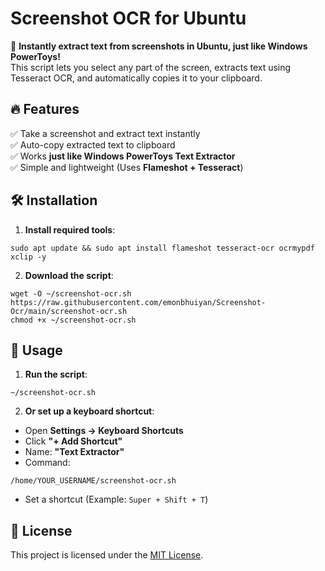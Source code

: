 # Screenshot OCR for Ubuntu

📸 **Instantly extract text from screenshots in Ubuntu, just like Windows PowerToys!**  
This script lets you select any part of the screen, extracts text using Tesseract OCR, and automatically copies it to your clipboard.

## 🔥 Features
✅ Take a screenshot and extract text instantly  
✅ Auto-copy extracted text to clipboard  
✅ Works **just like Windows PowerToys Text Extractor**  
✅ Simple and lightweight (Uses **Flameshot + Tesseract**)  

## 🛠️ Installation
1. **Install required tools**:
```
sudo apt update && sudo apt install flameshot tesseract-ocr ocrmypdf xclip -y
```

2. **Download the script**:
```
wget -O ~/screenshot-ocr.sh https://raw.githubusercontent.com/emonbhuiyan/Screenshot-Ocr/main/screenshot-ocr.sh
chmod +x ~/screenshot-ocr.sh
```

## 🚀 Usage
1. **Run the script**:
```
~/screenshot-ocr.sh
```

2. **Or set up a keyboard shortcut**:
- Open **Settings → Keyboard Shortcuts**
- Click **"+ Add Shortcut"**
- Name: **"Text Extractor"**
- Command:
```
/home/YOUR_USERNAME/screenshot-ocr.sh
```
- Set a shortcut (Example: `Super + Shift + T`)

## 📜 License
This project is licensed under the [MIT License](LICENSE).
